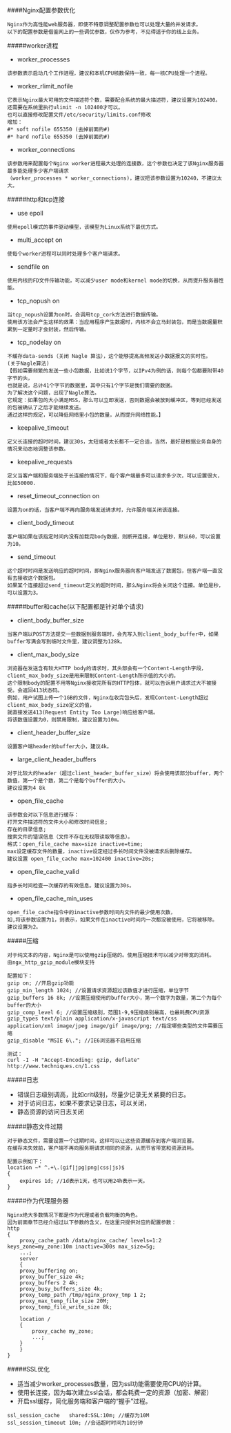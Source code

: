 ####Nginx配置参数优化

```
Nginx作为高性能web服务器，即使不特意调整配置参数也可以处理大量的并发请求。
以下的配置参数是借鉴网上的一些调优参数，仅作为参考，不见得适于你的线上业务。
```

#####worker进程

* worker_processes
```
该参数表示启动几个工作进程，建议和本机CPU核数保持一致，每一核CPU处理一个进程。
```

* worker_rlimit_nofile
```
它表示Nginx最大可用的文件描述符个数，需要配合系统的最大描述符，建议设置为102400。
还需要在系统里执行ulimit -n 102400才可以。
也可以直接修改配置文件/etc/security/limits.conf修改
增加：
#* soft nofile 655350 (去掉前面的#)
#* hard nofile 655350 (去掉前面的#)
```
* worker_connections 
```
该参数用来配置每个Nginx worker进程最大处理的连接数，这个参数也决定了该Nginx服务器最多能处理多少客户端请求
（worker_processes * worker_connections)，建议把该参数设置为10240，不建议太大。
```

#####http和tcp连接

* use epoll
```
使用epoll模式的事件驱动模型，该模型为Linux系统下最优方式。
```
* multi_accept on
```
使每个worker进程可以同时处理多个客户端请求。
```
* sendfile on
```
使用内核的FD文件传输功能，可以减少user mode和kernel mode的切换，从而提升服务器性能。
```
* tcp_nopush on
```
当tcp_nopush设置为on时，会调用tcp_cork方法进行数据传输。
使用该方法会产生这样的效果：当应用程序产生数据时，内核不会立马封装包，而是当数据量积累到一定量时才会封装，然后传输。
```
* tcp_nodelay on
```
不缓存data-sends（关闭 Nagle 算法），这个能够提高高频发送小数据报文的实时性。
(关于Nagle算法)
【假如需要频繁的发送一些小包数据，比如说1个字节，以IPv4为例的话，则每个包都要附带40字节的头，
也就是说，总计41个字节的数据里，其中只有1个字节是我们需要的数据。
为了解决这个问题，出现了Nagle算法。
它规定：如果包的大小满足MSS，那么可以立即发送，否则数据会被放到缓冲区，等到已经发送的包被确认了之后才能继续发送。
通过这样的规定，可以降低网络里小包的数量，从而提升网络性能。】
```

* keepalive_timeout
```
定义长连接的超时时间，建议30s，太短或者太长都不一定合适，当然，最好是根据业务自身的情况来动态地调整该参数。
```
* keepalive_requests
```
定义当客户端和服务端处于长连接的情况下，每个客户端最多可以请求多少次，可以设置很大，比如50000.
```
* reset_timeout_connection on
```
设置为on的话，当客户端不再向服务端发送请求时，允许服务端关闭该连接。
```
* client_body_timeout 
```
客户端如果在该指定时间内没有加载完body数据，则断开连接，单位是秒，默认60，可以设置为10。
```
* send_timeout
```
这个超时时间是发送响应的超时时间，即Nginx服务器向客户端发送了数据包，但客户端一直没有去接收这个数据包。
如果某个连接超过send_timeout定义的超时时间，那么Nginx将会关闭这个连接。单位是秒，可以设置为3。
```

#####buffer和cache(以下配置都是针对单个请求)

* client_body_buffer_size
```
当客户端以POST方法提交一些数据到服务端时，会先写入到client_body_buffer中，如果buffer写满会写到临时文件里，建议调整为128k。
```
* client_max_body_size
```
浏览器在发送含有较大HTTP body的请求时，其头部会有一个Content-Length字段，client_max_body_size是用来限制Content-Length所示值的大小的。
这个限制body的配置不用等Nginx接收完所有的HTTP包体，就可以告诉用户请求过大不被接受。会返回413状态码。
例如，用户试图上传一个1GB的文件，Nginx在收完包头后，发现Content-Length超过client_max_body_size定义的值，
就直接发送413(Request Entity Too Large)响应给客户端。
将该数值设置为0，则禁用限制，建议设置为10m。
```
* client_header_buffer_size
```
设置客户端header的buffer大小，建议4k。
```
* large_client_header_buffers
```
对于比较大的header（超过client_header_buffer_size）将会使用该部分buffer，两个数值，第一个是个数，第二个是每个buffer的大小。
建议设置为4 8k
```
* open_file_cache 
```
该参数会对以下信息进行缓存：
打开文件描述符的文件大小和修改时间信息;
存在的目录信息;
搜索文件的错误信息（文件不存在无权限读取等信息）。
格式：open_file_cache max=size inactive=time;
max设定缓存文件的数量，inactive设定经过多长时间文件没被请求后删除缓存。
建议设置 open_file_cache max=102400 inactive=20s;
```

* open_file_cache_valid
```
指多长时间检查一次缓存的有效信息。建议设置为30s。
```

* open_file_cache_min_uses
```
open_file_cache指令中的inactive参数时间内文件的最少使用次数，
如,将该参数设置为1，则表示，如果文件在inactive时间内一次都没被使用，它将被移除。
建议设置为2。
```

#####压缩

```
对于纯文本的内容，Nginx是可以使用gzip压缩的。使用压缩技术可以减少对带宽的消耗。
由ngx_http_gzip_module模块支持

配置如下：
gzip on; //开启gzip功能
gzip_min_length 1024; //设置请求资源超过该数值才进行压缩，单位字节
gzip_buffers 16 8k; //设置压缩使用的buffer大小，第一个数字为数量，第二个为每个buffer的大小
gzip_comp_level 6; //设置压缩级别，范围1-9,9压缩级别最高，也最耗费CPU资源
gzip_types text/plain application/x-javascript text/css application/xml image/jpeg image/gif image/png; //指定哪些类型的文件需要压缩
gzip_disable "MSIE 6\."; //IE6浏览器不启用压缩

测试：
curl -I -H "Accept-Encoding: gzip, deflate" http://www.techniques.cn/1.css

```
#####日志
* 错误日志级别调高，比如crit级别，尽量少记录无关紧要的日志。
* 对于访问日志，如果不要求记录日志，可以关闭，
* 静态资源的访问日志关闭

#####静态文件过期
```
对于静态文件，需要设置一个过期时间，这样可以让这些资源缓存到客户端浏览器，
在缓存未失效前，客户端不再向服务期请求相同的资源，从而节省带宽和资源消耗。

配置示例如下：
location ~* ^.+\.(gif|jpg|png|css|js)$                                      
{
    expires 1d; //1d表示1天，也可以用24h表示一天。
}
```

#####作为代理服务器
```
Nginx绝大多数情况下都是作为代理或者负载均衡的角色。
因为前面章节已经介绍过以下参数的含义，在这里只提供对应的配置参数：
http
{
    proxy_cache_path /data/nginx_cache/ levels=1:2 keys_zone=my_zone:10m inactive=300s max_size=5g;
    ...;
    server
    {
	proxy_buffering on;
	proxy_buffer_size 4k;
	proxy_buffers 2 4k;
	proxy_busy_buffers_size 4k;
	proxy_temp_path /tmp/nginx_proxy_tmp 1 2;
	proxy_max_temp_file_size 20M;
	proxy_temp_file_write_size 8k;
	
	location /
	{
	    proxy_cache my_zone;
	    ...;
	}
    }
}

```

#####SSL优化
* 适当减少worker_processes数量，因为ssl功能需要使用CPU的计算。
* 使用长连接，因为每次建立ssl会话，都会耗费一定的资源（加密、解密）
* 开启ssl缓存，简化服务端和客户端的“握手”过程。
```
ssl_session_cache   shared:SSL:10m; //缓存为10M
ssl_session_timeout 10m; //会话超时时间为10分钟
```